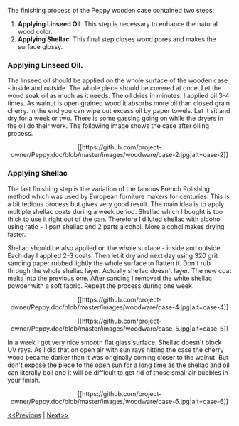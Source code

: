 The finishing process of the Peppy wooden case contained two steps:

1. **Applying Linseed Oil**. This step is necessary to enhance the natural wood color. 
2. **Applying Shellac**. This final step closes wood pores and makes the surface glossy.

### Applying Linseed Oil.
The linseed oil should be applied on the whole surface of the wooden case - inside and outside. The whole piece should be covered at once. Let the wood soak oil as much as it needs. The oil dries in minutes. I applied oil 3-4 times. As walnut is open grained wood it absorbs more oil than closed grain cherry. In the end you can wipe out excess oil by paper towels. Let it sit and dry for a week or two. There is some gassing going on while the dryers in the oil do their work. The following image shows the case after oiling process. 
<p align="center">
[[https://github.com/project-owner/Peppy.doc/blob/master/images/woodware/case-2.jpg|alt=case-2]]
</p>

### Applying Shellac
The last finishing step is the variation of the famous French Polishing method which was used by European furniture makers for centuries. This is a bit tedious process but gives very good result. The main idea is to apply multiple shellac coats during a week period. Shellac which I bought is too thick to use it right out of the can. Therefore I diluted shellac with alcohol using ratio - 1 part shellac and 2 parts alcohol. More alcohol makes drying faster.

Shellac should be also applied on the whole surface - inside and outside. Each day I applied 2-3 coats. Then let it dry and next day using 320 grit sanding paper rubbed lightly the whole surface to flatten it. Don't rub through the whole shellac layer. Actually shellac doesn't layer. The new coat melts into the previous one. After sanding I removed the white shellac powder with a soft fabric. Repeat the process during one week.
<p align="center">
[[https://github.com/project-owner/Peppy.doc/blob/master/images/woodware/case-4.jpg|alt=case-4]]
</p>
<p align="center">
[[https://github.com/project-owner/Peppy.doc/blob/master/images/woodware/case-5.jpg|alt=case-5]]
</p>
In a week I got very nice smooth flat glass surface. Shellac doesn't block UV rays. As I did that on open air with sun rays hitting the case the cherry wood became darker than it was originally coming closer to the walnut. But don't expose the piece to the open sun for a long time as the shellac and oil can literally boil and it will be difficult to get rid of those small air bubbles in your finish.

<p align="center">
[[https://github.com/project-owner/Peppy.doc/blob/master/images/woodware/case-6.jpg|alt=case-6]]
</p>

[<<Previous](https://github.com/project-owner/Peppy.doc/wiki/Sanding) | [Next>>](https://github.com/project-owner/Peppy.doc/wiki/Sketches)